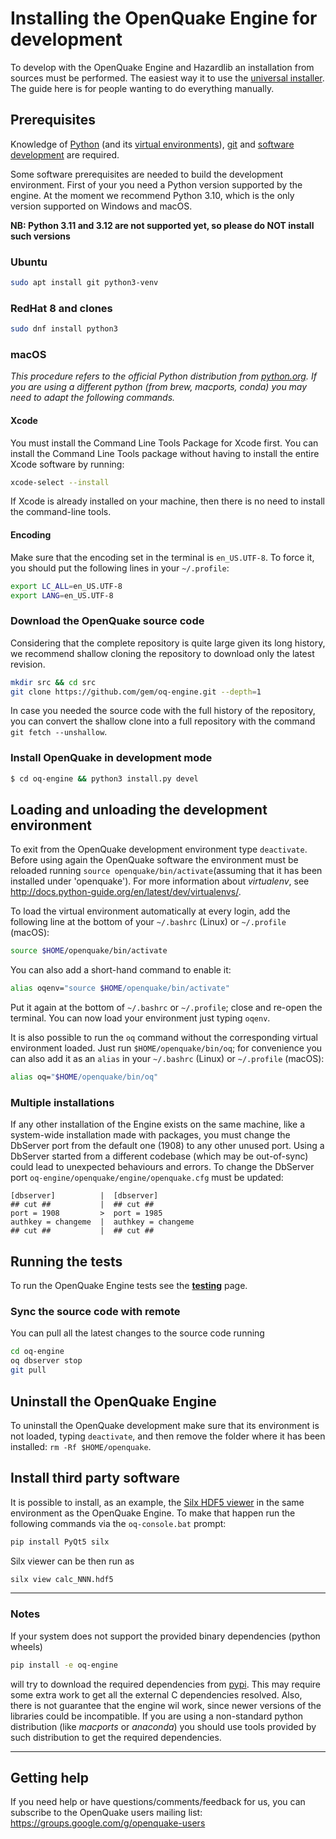 # Installing the OpenQuake Engine for development

To develop with the OpenQuake Engine and Hazardlib an installation
from sources must be performed. The easiest way it to use the
[universal installer](universal.md). The guide here is for people
wanting to do everything manually.

## Prerequisites

Knowledge of [Python](https://www.python.org/) (and its [virtual environments](https://docs.python.org/3.9/tutorial/venv.html)), [git](https://git-scm.com/) and [software development](https://xkcd.com/844/) are required.

Some software prerequisites are needed to build the development environment.
First of your you need a Python version supported by the engine.
At the moment we recommend Python 3.10, which is the only version
supported on Windows and macOS.

**NB: Python 3.11 and 3.12 are not supported yet, so please do NOT install
such versions**

### Ubuntu

```bash
sudo apt install git python3-venv
```

### RedHat 8 and clones

```bash
sudo dnf install python3
```

### macOS
*This procedure refers to the official Python distribution from [python.org](https://python.org). If you are using a different python (from brew, macports, conda) you may need to adapt the following commands.*

#### Xcode

You must install the Command Line Tools Package for Xcode first. You can install the Command Line Tools package without having to install the entire Xcode software by running:

```bash
xcode-select --install
```

If Xcode is already installed on your machine, then there is no need to install the command-line tools.

#### Encoding

Make sure that the encoding set in the terminal is `en_US.UTF-8`. To force it, you should put the following lines in your `~/.profile`:

```bash
export LC_ALL=en_US.UTF-8
export LANG=en_US.UTF-8
```

### Download the OpenQuake source code
Considering that the complete repository is quite large given its long history, we recommend shallow cloning the repository to download only the latest revision.

```bash
mkdir src && cd src
git clone https://github.com/gem/oq-engine.git --depth=1
```

In case you needed the source code with the full history of the repository, you
can convert the shallow clone into a full repository with the command
`git fetch --unshallow`.

### Install OpenQuake in development mode

```bash
$ cd oq-engine && python3 install.py devel
```

## Loading and unloading the development environment

To exit from the OpenQuake development environment type `deactivate`. Before using again the OpenQuake software the environment must be reloaded running `source openquake/bin/activate`(assuming that it has been installed under 'openquake'). For more information about *virtualenv*, see http://docs.python-guide.org/en/latest/dev/virtualenvs/.

To load the virtual environment automatically at every login, add the following line at the bottom of your `~/.bashrc` (Linux) or `~/.profile` (macOS):

```bash
source $HOME/openquake/bin/activate
```

You can also add a short-hand command to enable it:

```bash
alias oqenv="source $HOME/openquake/bin/activate"
```

Put it again at the bottom of `~/.bashrc` or `~/.profile`; close and re-open the terminal. You can now load your environment just typing `oqenv`.

It is also possible to run the `oq` command without the corresponding virtual environment loaded. Just run `$HOME/openquake/bin/oq`; for convenience you can also add it as an `alias` in your `~/.bashrc` (Linux) or `~/.profile` (macOS):

```bash
alias oq="$HOME/openquake/bin/oq"
```

### Multiple installations

If any other installation of the Engine exists on the same machine, like a system-wide installation made with packages, you must change the DbServer port from the default one (1908) to any other unused port. Using a DbServer started from a different codebase (which may be out-of-sync) could lead to unexpected behaviours and errors. To change the DbServer port `oq-engine/openquake/engine/openquake.cfg` must be updated:

```
[dbserver]          |  [dbserver]
## cut ##           |  ## cut ##
port = 1908         >  port = 1985
authkey = changeme  |  authkey = changeme
## cut ##           |  ## cut ##
```

## Running the tests

To run the OpenQuake Engine tests see the **[testing](../testing.md)** page.

### Sync the source code with remote

You can pull all the latest changes to the source code running

```bash
cd oq-engine
oq dbserver stop
git pull
```

## Uninstall the OpenQuake Engine

To uninstall the OpenQuake development make sure that its environment is not loaded, typing `deactivate`, and then remove the folder where it has been installed: `rm -Rf $HOME/openquake`.

## Install third party software

It is possible to install, as an example, the [Silx HDF5 viewer](http://www.silx.org/) in the same environment as the OpenQuake Engine. To make that happen run the following commands via the `oq-console.bat` prompt:

```bash
pip install PyQt5 silx
```

Silx viewer can be then run as

```bash
silx view calc_NNN.hdf5
```

***

### Notes ###

If your system does not support the provided binary dependencies (python wheels)

```bash
pip install -e oq-engine
```

will try to download the required dependencies from [pypi](http://pypi.python.org/). This may require some extra work to get all the external C dependencies resolved. Also, there is not guarantee that the engine wil work, since newer versions of the libraries could be incompatible.
If you are using a non-standard python distribution (like _macports_ or _anaconda_) you should use tools provided by such distribution to get the required dependencies.

***

## Getting help
If you need help or have questions/comments/feedback for us, you can subscribe to the OpenQuake users mailing list: https://groups.google.com/g/openquake-users
